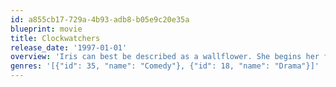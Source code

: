```yaml
---
id: a855cb17-729a-4b93-adb8-b05e9c20e35a
blueprint: movie
title: Clockwatchers
release_date: '1997-01-01'
overview: 'Iris can best be described as a wallflower. She begins her first day as a temp for the nondescript Global Credit Association by waiting in a chair for two hours...'
genres: '[{"id": 35, "name": "Comedy"}, {"id": 18, "name": "Drama"}]'
---
```


